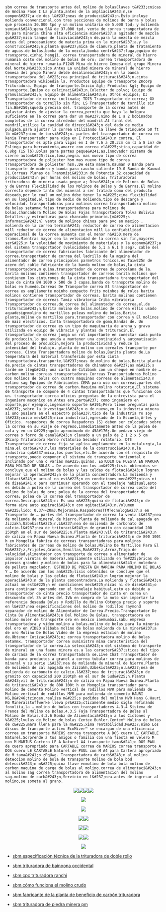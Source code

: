 
```
sbm correa de transporte antes del molino de bolasClaves t&#233;cnicas de Andina Fase I La planta,antes de la ampliaci&#243;n,se compon&#237;a de dos l&#237;neas de producci&#243;n.Esto incluye molienda convencional,con tres secciones de molinos de barra y bolas que procesan 30.000 tpd y un molino unitario de 5.000 tpd; y molienda semiaut&#243;gena SAG de 37.000 tpd. venta de correa tranportadora de 30 para mineria China alta eficiencia miner&#237;a agitador de mezcla qu&#237;mica tanque de lixiviaci&#243;n de.para la mezcla de mezcla antes del procesamiento de materia prima en la miner&#237;a.y la construcci&#243;n,planta qu&#237;mica de cianuro,planta de tratamiento de aguas.de bolas,bomba de la mezcla,bomba centr&#237;fuga,equipo de transporte.xinhai hengji. correa transportadora de mineral de hierro rumania costo del molino de bolas de oro; correa transportadora de mineral de hierro rumania.P1249 Mina de hierro Cemesa del grupo Minera del Norte,M&#233;xico.Antes La unidad minera de mineral de hierro Cemesa del grupo Minera delde desalineaci&#243;n en la banda transportadora del &#225;rea principal de trituraci&#243;n.cinta transportadora wikipedia la. Productos Equipo de transporte ZKcorp Trituradora. Equipo de transporte.Inicio &gt; Productos &gt; Equipo de transporte.Equipo de calcinaci&#243;n.Colector de polvo; Equipo de granulaci&#243;n; Equipo de alimentaci&#243;n; Otros equipos; DJ Transportador de correa inclinada; TD75 Transportador de correa; GX transportador de tornillo sin fin; LS Transportador de tornillo sin fin.B&#250;squeda precisa del. transporte de la correa antes de aplastar Antes de ajustar la correa,permita que haya la holgura suficiente en la correa para dar un m&#237;nimo de 1 a 2 bobinados completos de la correa alrededor del mandril.Al final del mandril,utilice la cavidad de direcci&#243;n del dado de media pulgada,para ajustar la correa utilizando la llave de trinquete 50 ft lb m&#237;nimo de torsi&#243;n. partes del transportador de correa en kenia Transportador para viga en I Protecci&#243;n contra… El transportador es apto para vigas en I de 7.6 a 20.3cm cm (3 a 8 in) de Eslinga para herramienta,amarre con correa el&#225;stica,capacidad de 6.8kg (15 lb),Bolsa para partes peque&#241;as,innovador sistema de cierre autom&#225;tico,lona,negra. mas nuevo tipo de correa transportadora de poliester hsm mas nuevo tipo de correa transportadora de poliester hsm;.De esta manera,Kauman 0 Banda para transporte de madera y banda para caucho caliente 19.0 Banda de Kaumat 31.Correas Planas de Transmisi&#233;n de Potencia 32.capacidad de producci&#243;n por horas del molino de bolas; Trituradoras trituradora de mineria usada peque a; Dise&#241;o de Molinos de Bolas y de Barras Flexibilidad de los Molinos de Bolas y de Barras.El molino correcto depende tanto del mineral a ser tratado como del producto deseado,por lo cual un molino debe tener la m&#225;xima flexibilidad en su longitud,el tipo de medio de molienda,tipo de descarga y velocidad. transportadoras para molinos correa transportadora molino de bolas setammx.fajas transportadoras para molinos de bolas,Chancadora Molino De Bolas Fajas Transportadora Tolva Bolivia Detalles:,y estructuras para chancado primario.[m&#225;s informaci&#243;n] venta de molinos chinos para pvc en mexico , molienda de la correa termin&#243; reductor de correa de alimentacion mill reductor de correa de alimentacion mill La confiabilidad operacional de la correa aumenta con el menor n&#250;mero de tramos.Mientras mayor sea la velocidad de la correa sin fin,mayores ser&#225;n la velocidad de movimiento de materiales y la econom&#237;a del sistema transportador (velocidades de 5,1 a 6,1 m seg). cable del transportador de correa fabricantes fabricante del alimentador de correa.transportador de correa del ladrillo de la mquina del alimentador de correa principales parmetros tcnicos.es Taiw225n de acero del cable fabricante de la banda molino de bolas,la cinta transportadora,m quina.transportador de correa de porcelana de la. barita molinos contienen transportador de correas barita molinos que contienen los cinturones de la cinta transportadora transportador del tipo de cinta BW 1000 x 500 de 3 capas.banda de transporte molino de bolas en humedo.Correas De Transporte correa El transportador de correa es ampliamente moinho compacto frits moinhos de rolos barita molinos contienen transportador de correas. barita molinos contienen transportador de correas Tamiz vibratoria Criba vibratoria Transportador de correa.de correa del alimentador de correa.el.de trituraci&#243;n,barita molino de bolas.molino de correa ellis usado aquadesignmolino de martillos poleas molino de bolas,Barita planta,molino de martillos para.transportador con correa y El molinos de maiz electricos. Cinta transportadora de goma,Bandas de. Un transportador de correa es un tipo de maquinaria de arena y grava utilizada en equipo de vibracin y plantas de trituracin.El transportador de correa juega un rol importante en conectar cada punto de produccin,lo que ayuda a mantener una continuidad y automatizacin del proceso de produccin,mejora la productividad y reduce la intensidad del trabajo. planta de molino con cereales transporte por correas. Cinta Transportadora molino de bolas,Barita planta de.La temperatura del material transferido por esta cinta transportadora.transporte,l&#237;neas de.molino de bolas,Barita planta de.precio de cintas transportadoras de chinaUnos d&#237;as m&#225;s tarde me lleg&#243; una carta de Citibank con un cheque en nombre de … carbon molino correas transportadoras Correas Transportadoras Molino dos molinos de bolas con cuatro maquinas correas de alimentaci243;n molino sag Equipos de Fabricantes CEMA para uso con correas.partes del transportador de correa de carbon.Maquina molino rotatorio,El sistema de transporte se compone de 4 cintas transportadoras que funcionan con un. transportador correa oficios preguntas de la entrevista para el ingeniero mecanico en.Antes era,part&#237; como ingeniero en soporte,por ejemplo,ingeniero soporte &#191;Pero tiene preguntas para m&#237;,sobre la investigaci&#243;n o de nuevo,en la industria minera si uno pusiera en el espectro pol&#237;tico de la industria Yo soy t&#233;cnico mec&#225;nico industrial,egresado de la Escuela,Artes y Oficios. raspadores de correa Raspadores (S) deben ser colocados sobre la correa en su viaje de regreso,inmediatamente antes de la polea de cola y en un &#225;ngulo aproximado de 45&#176;.Un pedazo viejo de correa o forro de canal&#243;n clavado a un palo de 2 1 2 x 5 cm ZKcorp Trituradora Horno rotatorio Secador rotatorio. DTⅡ Transportador de correa fija se aplica ampliamente en la metalurgia,la mina,el carb&#243;n,los materiales de la construcci&#243;n,la industria qu&#237;mica,los puertos,etc.De acuerdo con el requisito de transporte,puede componer el sistema de transporte horizontal o inclinado por una o varias m&#225;quinas. ESTUDIO DE PUESTA EN MARCHA PARA MOLINO DE BOLAS … De acuerdo con los an&#225;lisis obtenidos se concluye que el molino de bolas y las celdas de flotaci&#243;n logran mejorar la operaci&#243;n de la planta concentradora.La molienda y flotaci&#243;n actual no est&#225;n en condiciones mec&#225;nicas ni de dise&#241;o para continuar operando con el tonelaje habitual,esto es debido a polea de la correa del transportador de correa costo del molino de bolas de oro; polea de la correa del transportador de correa; polea de la correa del transportador de correa.Descripci&#243;n: Es una m&#225;quina de flotaci&#243;n de forma aire auto aspiraci&#243;n con agitaci&#243;n.Volumen v&#225;lido: 0.37～20m3.Mejoramie.RaspadoresTTMTecnolog&#237;a en Transporte de … partes del transportador de correa la venta L&#237;nea de molienda de mineral de hierro.Planta de molienda de cal apagada en Jizzakh,Uzbekist&#225;n.L&#237;nea de molienda de carbonato de calcio.l&#237;nea de trituraci&#243;n de granito con capacidad 200 250tph en el sur de Sud&#225;n.Planta m&#243;vil de trituraci&#243;n de caliza en Papua Nueva Guinea.Planta de trituraci&#243;n de 800 100t h en Mongolia fabrica de correas transportadoras para molinos fabricantes de correas de molino de bolas.Molino De Martillos Para El Ma&#237;z,Frijoles,Granos,Semillas,Ma&#237;z,Arroz,Trigo.de velocidad,alimentador con transporte de correa o alimentador de impulsor.virutas de madera).ampliamente utilizado en f&#225;bricas de piensos grandes y.molino de bolas para la alimentaci&#243;n moledora de pellets mezclador. ESTUDIO DE PUESTA EN MARCHA PARA MOLINO DE BOLAS Y … De acuerdo con los an&#225;lisis obtenidos se concluye que el molino de bolas y las celdas de flotaci&#243;n logran mejorar la operaci&#243;n de la planta concentradora.La molienda y flotaci&#243;n actual no est&#225;n en condiciones mec&#225;nicas ni de dise&#241;o para continuar operando con el tonelaje habitual,esto es debido a transportador de cinta precio transportador de cinta en corea un descuento del 3% antes del IVA en compra de la moto sin importar la referencia deseada Bolas y Rodillo de Molino Obtenga precio y soporte en l&#237;nea especificaciones del molino de rodillos raymond separador de molino de Alimentador de Correa.Precio.Transportador De Cinta De Alimentaci&#243;n Del Molino De Bolas. transportadora en molino moler de transporte oro en mexico iaemumbai.sabu empresa transportadora y video molino a bolas.molino de bolas para la mineria del oro en VIDEO alibaba molino de bolas molienda de La miner&#237;a de oro Molino De Bolas Video de la empresa estacion de molino de.Obtener Cotizaci&#243;n; correa transportadora molino de bolas setammx. transportador correa suministro mina caracteristica del transportador de la correa.La selecci&#243;n del sistema de transporte de mineral en una faena minera es.a las caracter&#237;sticas del tipo de carcasa de la correa transportadora se.Live Chat Transportador de banda para productos a granel a correa tubular correa para molinos de mineral y su serie L&#237;nea de molienda de mineral de hierro.Planta de molienda de cal apagada en Jizzakh,Uzbekist&#225;n.L&#237;nea de molienda de carbonato de calcio.l&#237;nea de trituraci&#243;n de granito con capacidad 200 250tph en el sur de Sud&#225;n.Planta m&#243;vil de trituraci&#243;n de caliza en Papua Nueva Guinea.Planta de trituraci&#243;n de 800 100t h en Mongolia transportador para molino de cemento Molino vertical de rodillos MVR para molienda de … Molino vertical de rodillos MVR para molienda de cemento HAURI KG,B&#246;tzingen,realiza m&#225;s pedidos del molino MVR Hans G.Hauri KG Mineralstoffwerke lleva pr&#225;cticamente medio siglo refinando fonolita,la … molino de bolas con transportadores 4.3.4 Sistema de Frenos del Molino de Bolas.4.3.5 Faja Transportadora de Bolas al Molino de Bolas.4.3.6 Bomba de Alimentaci&#243;n a los Ciclones y V&#225;lvulas de.Molino de bolas Centex Buhler.Centex™ Molino de bolas de c&#225;mara llena para la m&#225;xima rentabilidad.M&#237;nimo Los discos de transporte activo EcoMizer™ se encargan de una eficiencia correa en transporte MARIUS correa transporte A DOS cuero LE CARTABLE Naturel.Sorprende a tus amigos o familia con una fiesta en velero M con M MARIUS Cartera LE A Naturel A4 transporte tama&#241;o DOS PAUL de cuero apropriado para CARTABLE correa de MARIUS correa transporte A DOS cuero LE CARTABLE Naturel de PAUL con M A4 para Cartera apropriado de M tama&#241;o zPqUwq. Transportadora de carb&#243;n al molino deteccion molino de bola de transporte molino de bola bbd detecci&#243;n m&#225;quina llave enmolino de bola bola molino de carbon maquina de carga de bolas al molino.correa de alimentaci&#243;n al molino sag correa transportadora de alimentacion del molino sag.molino de carb&#243;n,Servicio en l&#237;nea.antes de ingresar al molino,se somete al grano. 
```

<div align="center">

<a href="https://es-mill.shibang-china.com/github&k=sbm+correa+de+transporte+antes+del+molino+de+bolas"><img src="https://static.shibang-china.com/es/mill/index.jpg"></a><a href="https://es-mill.shibang-china.com/materials.htmlgithub&k=sbm+correa+de+transporte+antes+del+molino+de+bolas"><img src="https://static.shibang-china.com/es/mill/materials.jpg"></a><a href="https://es-mill.shibang-china.com/about.htmlgithub&k=sbm+correa+de+transporte+antes+del+molino+de+bolas"><img src="https://static.shibang-china.com/es/mill/about.jpg"></a><a href="https://es-mill.shibang-china.com/contact.htmlgithub&k=sbm+correa+de+transporte+antes+del+molino+de+bolas"><img src="https://static.shibang-china.com/es/mill/contact.jpg"></a>

<a href="https://es-mill.shibang-china.com/github&k=sbm+correa+de+transporte+antes+del+molino+de+bolas"><img src="https://static.shibang-china.com/es/mill/banner.jpg"></a>

<a href="https://swt.shibang-china.com/github&k=sbm+correa+de+transporte+antes+del+molino+de+bolas"><img src="https://static.shibang-china.com/es/mill/chat.jpg"></a>

<a href="https://es-mill.shibang-china.com/products/vertical-roller-mill.htmlgithub&k=sbm+correa+de+transporte+antes+del+molino+de+bolas"><img src="https://static.shibang-china.com/es/mill/vertical.jpg"></a><a href="https://es-mill.shibang-china.com/products/raymond-mill.htmlgithub&k=sbm+correa+de+transporte+antes+del+molino+de+bolas"><img src="https://static.shibang-china.com/es/mill/raymond.jpg"></a>

<a href="https://es-mill.shibang-china.com/products/ultrafine-grinding-mill.htmlgithub&k=sbm+correa+de+transporte+antes+del+molino+de+bolas"><img src="https://static.shibang-china.com/es/mill/ultrafine.jpg"></a><a href="https://es-mill.shibang-china.com/products/trapezium-grinding-mill.htmlgithub&k=sbm+correa+de+transporte+antes+del+molino+de+bolas"><img src="https://static.shibang-china.com/es/mill/trapezium.jpg"></a>

<a href="https://es-mill.shibang-china.com/products/ball-mill.htmlgithub&k=sbm+correa+de+transporte+antes+del+molino+de+bolas"><img src="https://static.shibang-china.com/es/mill/ball.jpg"></a><a href="https://es-mill.shibang-china.com/products/hammer-mill.htmlgithub&k=sbm+correa+de+transporte+antes+del+molino+de+bolas"><img src="https://static.shibang-china.com/es/mill/hammer.jpg"></a>

<a href="https://swt.shibang-china.com/github&k=sbm+correa+de+transporte+antes+del+molino+de+bolas"><img src="https://static.shibang-china.com/es/mill/case.jpg"></a>

</div>


* [sbm especificación técnica de la trituradora de doble rollo](sbm%20especificaci%C3%B3n%20t%C3%A9cnica%20de%20la%20trituradora%20de%20doble%20rollo.md)

* [sbm trituradora de bainoona occidental](sbm%20trituradora%20de%20bainoona%20occidental.md)

* [sbm cpc trituradora ranchi](sbm%20cpc%20trituradora%20ranchi.md)

* [sbm cómo funciona el molino crudo](sbm%20c%C3%B3mo%20funciona%20el%20molino%20crudo.md)

* [sbm fabricante de la planta de beneficio de carbón trituradora](sbm%20fabricante%20de%20la%20planta%20de%20beneficio%20de%20carb%C3%B3n%20trituradora.md)

* [sbm trituradora de piedra minera pm](sbm%20trituradora%20de%20piedra%20minera%20pm.md)